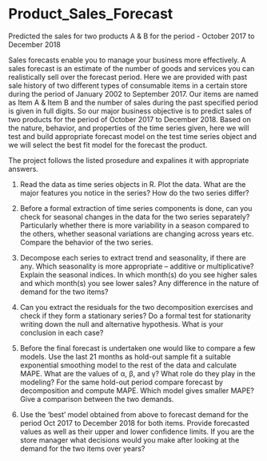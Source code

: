 # Product_Sales_Forecast
Predicted the sales for two products A & B for the period - October 2017 to December 2018

Sales forecasts enable you to manage your business more effectively. A sales forecast is
an estimate of the number of goods and services you can realistically sell over the
forecast period. Here we are provided with past sale history of two different types of
consumable items in a certain store during the period of January 2002 to September
2017. Our items are named as Item A & Item B and the number of sales during the past
specified period is given in full digits. So our major business objective is to predict sales
of two products for the period of October 2017 to December 2018. Based on the nature,
behavior, and properties of the time series given, here we will test and build
appropriate forecast model on the test time series object and we will select the best fit
model for the forecast the product.

The project follows the listed prosedure and expalines it with appropriate answers.

1. Read the data as time series objects in R. Plot the data. What are the major
features you notice in the series? How do the two series differ?

2. Before a formal extraction of time series components is done, can you check for
seasonal changes in the data for the two series separately? Particularly whether
there is more variability in a season compared to the others, whether seasonal
variations are changing across years etc. Compare the behavior of the two series.

3. Decompose each series to extract trend and seasonality, if there are any. Which
seasonality is more appropriate – additive or multiplicative? Explain the seasonal
indices. In which month(s) do you see higher sales and which month(s) you see
lower sales? Any difference in the nature of demand for the two items?

4. Can you extract the residuals for the two decomposition exercises and check if
they form a stationary series? Do a formal test for stationarity writing down the
null and alternative hypothesis. What is your conclusion in each case?

5. Before the final forecast is undertaken one would like to compare a few models.
Use the last 21 months as hold-out sample fit a suitable exponential smoothing
model to the rest of the data and calculate MAPE. What are the values of α, β,
and γ? What role do they play in the modeling? For the same hold-out period
compare forecast by decomposition and compute MAPE. Which model gives
smaller MAPE? Give a comparison between the two demands.

6. Use the ‘best’ model obtained from above to forecast demand for the period Oct
2017 to December 2018 for both items. Provide forecasted values as well as their
upper and lower confidence limits. If you are the store manager what decisions
would you make after looking at the demand for the two items over years?
